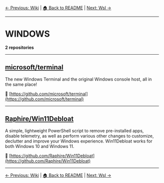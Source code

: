 [← Previous: Wiki](wiki.txt) | [🏠 Back to README](../README.md) | [Next: Wsl →](wsl.txt)

---

# WINDOWS

**2 repositories**

---

## [microsoft/terminal](https://github.com/microsoft/terminal)

The new Windows Terminal and the original Windows console host, all in the same place!

🔗 [https://github.com/microsoft/terminal](https://github.com/microsoft/terminal)

---

## [Raphire/Win11Debloat](https://github.com/Raphire/Win11Debloat)

A simple, lightweight PowerShell script to remove pre-installed apps, disable telemetry, as well as perform various other changes to customize, declutter and improve your Windows experience. Win11Debloat works for both Windows 10 and Windows 11.

🔗 [https://github.com/Raphire/Win11Debloat](https://github.com/Raphire/Win11Debloat)

---


[← Previous: Wiki](wiki.txt) | [🏠 Back to README](../README.md) | [Next: Wsl →](wsl.txt)
